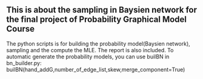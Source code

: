 ## This is about the sampling in Baysien network for the final project of Probability Graphical Model Course
The python scripts is for building the probability model(Baysien network),  sampling and the compute the MLE. The report is also included.
To automatic generate the probability models, you can use builBN in bn_builder.py:
    builBN(hand_addG,number_of_edge_list,skew,merge_component=True)
